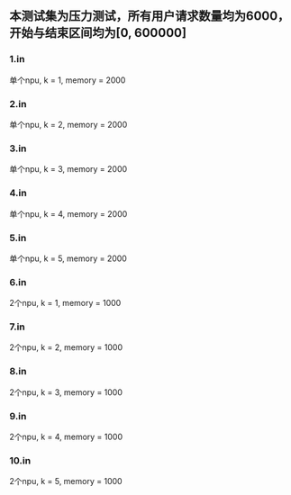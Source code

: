 ## 本测试集为压力测试，所有用户请求数量均为6000，开始与结束区间均为[0, 600000]

### 1.in
单个npu, k = 1, memory = 2000

### 2.in
单个npu, k = 2, memory = 2000

### 3.in
单个npu, k = 3, memory = 2000

### 4.in
单个npu, k = 4, memory = 2000

### 5.in
单个npu, k = 5, memory = 2000

### 6.in
2个npu, k = 1, memory = 1000

### 7.in
2个npu, k = 2, memory = 1000

### 8.in
2个npu, k = 3, memory = 1000

### 9.in
2个npu, k = 4, memory = 1000

### 10.in
2个npu, k = 5, memory = 1000